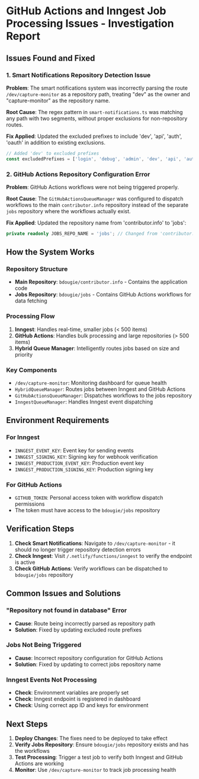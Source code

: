 # GitHub Actions and Inngest Job Processing Issues - Investigation Report

## Issues Found and Fixed

### 1. Smart Notifications Repository Detection Issue
**Problem**: The smart notifications system was incorrectly parsing the route `/dev/capture-monitor` as a repository path, treating "dev" as the owner and "capture-monitor" as the repository name.

**Root Cause**: The regex pattern in `smart-notifications.ts` was matching any path with two segments, without proper exclusions for non-repository routes.

**Fix Applied**: Updated the excluded prefixes to include 'dev', 'api', 'auth', 'oauth' in addition to existing exclusions.

```typescript
// Added 'dev' to excluded prefixes
const excludedPrefixes = ['login', 'debug', 'admin', 'dev', 'api', 'auth', 'oauth'];
```

### 2. GitHub Actions Repository Configuration Error
**Problem**: GitHub Actions workflows were not being triggered properly.

**Root Cause**: The `GitHubActionsQueueManager` was configured to dispatch workflows to the main `contributor.info` repository instead of the separate `jobs` repository where the workflows actually exist.

**Fix Applied**: Updated the repository name from 'contributor.info' to 'jobs':

```typescript
private readonly JOBS_REPO_NAME = 'jobs'; // Changed from 'contributor.info'
```

## How the System Works

### Repository Structure
- **Main Repository**: `bdougie/contributor.info` - Contains the application code
- **Jobs Repository**: `bdougie/jobs` - Contains GitHub Actions workflows for data fetching

### Processing Flow
1. **Inngest**: Handles real-time, smaller jobs (< 500 items)
2. **GitHub Actions**: Handles bulk processing and large repositories (> 500 items)
3. **Hybrid Queue Manager**: Intelligently routes jobs based on size and priority

### Key Components
- `/dev/capture-monitor`: Monitoring dashboard for queue health
- `HybridQueueManager`: Routes jobs between Inngest and GitHub Actions
- `GitHubActionsQueueManager`: Dispatches workflows to the jobs repository
- `InngestQueueManager`: Handles Inngest event dispatching

## Environment Requirements

### For Inngest
- `INNGEST_EVENT_KEY`: Event key for sending events
- `INNGEST_SIGNING_KEY`: Signing key for webhook verification
- `INNGEST_PRODUCTION_EVENT_KEY`: Production event key
- `INNGEST_PRODUCTION_SIGNING_KEY`: Production signing key

### For GitHub Actions
- `GITHUB_TOKEN`: Personal access token with workflow dispatch permissions
- The token must have access to the `bdougie/jobs` repository

## Verification Steps

1. **Check Smart Notifications**: Navigate to `/dev/capture-monitor` - it should no longer trigger repository detection errors
2. **Check Inngest**: Visit `/.netlify/functions/inngest` to verify the endpoint is active
3. **Check GitHub Actions**: Verify workflows can be dispatched to `bdougie/jobs` repository

## Common Issues and Solutions

### "Repository not found in database" Error
- **Cause**: Route being incorrectly parsed as repository path
- **Solution**: Fixed by updating excluded route prefixes

### Jobs Not Being Triggered
- **Cause**: Incorrect repository configuration for GitHub Actions
- **Solution**: Fixed by updating to correct jobs repository name

### Inngest Events Not Processing
- **Check**: Environment variables are properly set
- **Check**: Inngest endpoint is registered in dashboard
- **Check**: Using correct app ID and keys for environment

## Next Steps

1. **Deploy Changes**: The fixes need to be deployed to take effect
2. **Verify Jobs Repository**: Ensure `bdougie/jobs` repository exists and has the workflows
3. **Test Processing**: Trigger a test job to verify both Inngest and GitHub Actions are working
4. **Monitor**: Use `/dev/capture-monitor` to track job processing health